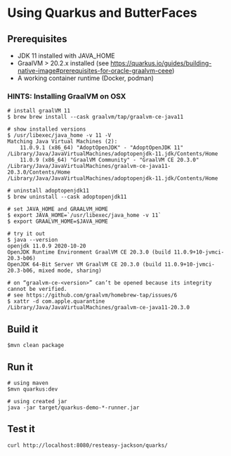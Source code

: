 # Using Quarkus and ButterFaces

## Prerequisites

* JDK 11 installed with JAVA_HOME
* GraalVM > 20.2.x installed (see https://quarkus.io/guides/building-native-image#prerequisites-for-oracle-graalvm-ceee) 
* A working container runtime (Docker, podman)

### HINTS: Installing GraalVM on OSX

```shell
# install graalVM 11
$ brew brew install --cask graalvm/tap/graalvm-ce-java11

# show installed versions
$ /usr/libexec/java_home -v 11 -V 
Matching Java Virtual Machines (2):
    11.0.9.1 (x86_64) "AdoptOpenJDK" - "AdoptOpenJDK 11" /Library/Java/JavaVirtualMachines/adoptopenjdk-11.jdk/Contents/Home
    11.0.9 (x86_64) "GraalVM Community" - "GraalVM CE 20.3.0" /Library/Java/JavaVirtualMachines/graalvm-ce-java11-20.3.0/Contents/Home
/Library/Java/JavaVirtualMachines/adoptopenjdk-11.jdk/Contents/Home

# uninstall adoptopenjdk11
$ brew uninstall --cask adoptopenjdk11

# set JAVA_HOME and GRAALVM_HOME
$ export JAVA_HOME=`/usr/libexec/java_home -v 11`
$ export GRAALVM_HOME=$JAVA_HOME

# try it out
$ java --version
openjdk 11.0.9 2020-10-20
OpenJDK Runtime Environment GraalVM CE 20.3.0 (build 11.0.9+10-jvmci-20.3-b06)
OpenJDK 64-Bit Server VM GraalVM CE 20.3.0 (build 11.0.9+10-jvmci-20.3-b06, mixed mode, sharing)

# on “graalvm-ce-<version>” can’t be opened because its integrity cannot be verified.
# see https://github.com/graalvm/homebrew-tap/issues/6
$ xattr -d com.apple.quarantine /Library/Java/JavaVirtualMachines/graalvm-ce-java11-20.3.0
```

## Build it

```shell
$mvn clean package
```

## Run it

```shell
# using maven
$mvn quarkus:dev

# using created jar
java -jar target/quarkus-demo-*-runner.jar
```

## Test it

```shell
curl http://localhost:8080/resteasy-jackson/quarks/
```
